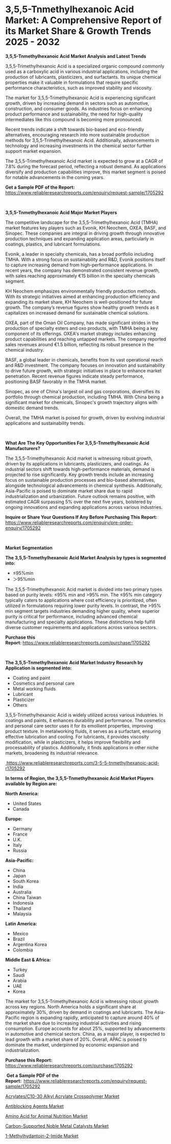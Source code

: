 <p><h1>3,5,5-Tnmethylhexanoic Acid Market: A Comprehensive Report of its Market Share & Growth Trends 2025 - 2032</h1></p><p><strong>3,5,5-Tnmethylhexanoic Acid Market Analysis and Latest Trends</strong></p>
<p><p>3,5,5-Trimethylhexanoic Acid is a specialized organic compound commonly used as a carboxylic acid in various industrial applications, including the production of lubricants, plasticizers, and surfactants. Its unique chemical properties make it valuable in formulations that require specific performance characteristics, such as improved stability and viscosity.</p><p>The market for 3,5,5-Trimethylhexanoic Acid is experiencing significant growth, driven by increasing demand in sectors such as automotive, construction, and consumer goods. As industries focus on enhancing product performance and sustainability, the need for high-quality intermediates like this compound is becoming more pronounced. </p><p>Recent trends indicate a shift towards bio-based and eco-friendly alternatives, encouraging research into more sustainable production methods for 3,5,5-Trimethylhexanoic Acid. Additionally, advancements in technology and increasing investments in the chemical sector further support market expansion. </p><p>The 3,5,5-Trimethylhexanoic Acid market is expected to grow at a CAGR of 7.8% during the forecast period, reflecting a robust demand. As applications diversify and production capabilities improve, this market segment is poised for notable advancements in the coming years.</p></p>
<p><strong>Get a Sample PDF of the Report:&nbsp;</strong> <a href="https://www.reliableresearchreports.com/enquiry/request-sample/1705292?utm_campaign=36&utm_medium=2&utm_source=Github&utm_content=ia&utm_term=09012025&utm_id=355-tnmethylhexanoic-acid">https://www.reliableresearchreports.com/enquiry/request-sample/1705292</a></p>
<p>&nbsp;</p>
<p><strong>3,5,5-Tnmethylhexanoic Acid Major Market Players</strong></p>
<p><p>The competitive landscape for the 3,5,5-Trimethylhexanoic Acid (TMHA) market features key players such as Evonik, KH Neochem, OXEA, BASF, and Sinopec. These companies are integral in driving growth through innovative production techniques and expanding application areas, particularly in coatings, plastics, and lubricant formulations.</p><p>Evonik, a leader in specialty chemicals, has a broad portfolio including TMHA. With a strong focus on sustainability and R&D, Evonik positions itself to capture increasing demand from high-performance applications. In recent years, the company has demonstrated consistent revenue growth, with sales reaching approximately €15 billion in the specialty chemicals segment.</p><p>KH Neochem emphasizes environmentally friendly production methods. With its strategic initiatives aimed at enhancing production efficiency and expanding its market share, KH Neochem is well-positioned for future growth. The company’s revenue figures show healthy growth trends as it capitalizes on increased demand for sustainable chemical solutions.</p><p>OXEA, part of the Oman Oil Company, has made significant strides in the production of specialty esters and oxo products, with TMHA being a key component of its offerings. OXEA's market strategy includes enhancing product capabilities and reaching untapped markets. The company reported sales revenues around €1.5 billion, reflecting its robust presence in the chemical industry.</p><p>BASF, a global leader in chemicals, benefits from its vast operational reach and R&D investment. The company focuses on innovation and sustainability to drive future growth, with strategic initiatives in place to enhance market penetration. Recent revenue figures indicate steady performance, positioning BASF favorably in the TMHA market.</p><p>Sinopec, as one of China's largest oil and gas corporations, diversifies its portfolio through chemical production, including TMHA. With China being a significant market for chemicals, Sinopec's growth trajectory aligns with domestic demand trends. </p><p>Overall, the TMHA market is poised for growth, driven by evolving industrial applications and sustainability trends.</p></p>
<p>&nbsp;</p>
<p><strong>What Are The Key Opportunities For 3,5,5-Tnmethylhexanoic Acid Manufacturers?</strong></p>
<p><p>The 3,5,5-Trimethylhexanoic Acid market is witnessing robust growth, driven by its applications in lubricants, plasticizers, and coatings. As industrial sectors shift towards high-performance materials, demand is projected to rise significantly. Key growth trends include an increasing focus on sustainable production processes and bio-based alternatives, alongside technological advancements in chemical synthesis. Additionally, Asia-Pacific is poised to dominate market share due to rapid industrialization and urbanization. Future outlook remains positive, with estimated CAGR surpassing 5% over the next five years, bolstered by ongoing innovations and expanding applications across various industries.</p></p>
<p><strong>Inquire or Share Your Questions If Any Before Purchasing This Report:</strong> <a href="https://www.reliableresearchreports.com/enquiry/pre-order-enquiry/1705292?utm_campaign=36&utm_medium=2&utm_source=Github&utm_content=ia&utm_term=09012025&utm_id=355-tnmethylhexanoic-acid">https://www.reliableresearchreports.com/enquiry/pre-order-enquiry/1705292</a></p>
<p>&nbsp;</p>
<p><strong>Market Segmentation</strong></p>
<p><strong>The 3,5,5-Tnmethylhexanoic Acid Market Analysis by types is segmented into:</strong></p>
<p><ul><li>≤95%min</li><li>＞95%min</li></ul></p>
<p><p>The 3,5,5-Trimethylhexanoic Acid market is divided into two primary types based on purity levels: ≤95% min and >95% min. The ≤95% min category typically caters to applications where cost efficiency is prioritized, often utilized in formulations requiring lower purity levels. In contrast, the >95% min segment targets industries demanding higher quality, where superior purity is critical for performance, including advanced chemical manufacturing and specialty applications. These distinctions help fulfill diverse customer requirements and applications across various sectors.</p></p>
<p><strong>Purchase this Report:&nbsp;</strong><a href="https://www.reliableresearchreports.com/purchase/1705292?utm_campaign=36&utm_medium=2&utm_source=Github&utm_content=ia&utm_term=09012025&utm_id=355-tnmethylhexanoic-acid">https://www.reliableresearchreports.com/purchase/1705292</a></p>
<p>&nbsp;</p>
<p><strong>The 3,5,5-Tnmethylhexanoic Acid Market Industry Research by Application is segmented into:</strong></p>
<p><ul><li>Coating and paint</li><li>Cosmetics and personal care</li><li>Metal working fluids</li><li>Lubricant</li><li>Plasticizer</li><li>Others</li></ul></p>
<p><p>3,5,5-Trimethylhexanoic Acid is widely utilized across various industries. In coatings and paints, it enhances durability and performance. The cosmetics and personal care sector uses it for its emollient properties, improving product texture. In metalworking fluids, it serves as a surfactant, ensuring effective lubrication and cooling. For lubricants, it provides viscosity modification, while in plasticizers, it helps improve flexibility and processability of plastics. Additionally, it finds applications in other niche markets, broadening its industrial relevance.</p></p>
<p><a href="https://www.reliableresearchreports.com/3-5-5-tnmethylhexanoic-acid-r1705292?utm_campaign=36&utm_medium=2&utm_source=Github&utm_content=ia&utm_term=09012025&utm_id=355-tnmethylhexanoic-acid">&nbsp;https://www.reliableresearchreports.com/3-5-5-tnmethylhexanoic-acid-r1705292</a></p>
<p><strong>In terms of Region, the 3,5,5-Tnmethylhexanoic Acid Market Players available by Region are:</strong></p>
<p>
    <p> <strong> North America: </strong>
        <ul>
            <li>United States</li>
            <li>Canada</li>
        </ul>
        </p> 
    <p> <strong> Europe: </strong>
        <ul>
            <li>Germany</li>
            <li>France</li>
            <li>U.K.</li>
            <li>Italy</li>
            <li>Russia</li>
        </ul>
        </p> 
    <p> <strong> Asia-Pacific: </strong>
        <ul>
            <li>China</li>
            <li>Japan</li>
            <li>South Korea</li>
            <li>India</li>
            <li>Australia</li>
            <li>China Taiwan</li>
            <li>Indonesia</li>
            <li>Thailand</li>
            <li>Malaysia</li>
        </ul>
        </p> 
    <p> <strong> Latin America: </strong>
        <ul>
            <li>Mexico</li>
            <li>Brazil</li>
            <li>Argentina Korea</li>
            <li>Colombia</li>
        </ul>
        </p> 
    <p> <strong> Middle East & Africa: </strong>
        <ul>
            <li>Turkey</li>
            <li>Saudi</li>
            <li>Arabia</li>
            <li>UAE</li>
            <li>Korea</li>
        </ul>
    </p>
    </p>
<p><p>The market for 3,5,5-Trimethylhexanoic Acid is witnessing robust growth across key regions. North America holds a significant share at approximately 30%, driven by demand in coatings and lubricants. The Asia-Pacific region is expanding rapidly, anticipated to capture around 40% of the market share due to increasing industrial activities and rising consumption. Europe accounts for about 25%, supported by advancements in automotive and chemical sectors. China, as a major player, is expected to lead growth with a market share of 20%. Overall, APAC is poised to dominate the market, underpinned by economic expansion and industrialization.</p></p>
<p><strong>Purchase this Report: </strong><a href="https://www.reliableresearchreports.com/purchase/1705292?utm_campaign=36&utm_medium=2&utm_source=Github&utm_content=ia&utm_term=09012025&utm_id=355-tnmethylhexanoic-acid">https://www.reliableresearchreports.com/purchase/1705292</a></p>
<p>&nbsp;<strong>Get a Sample PDF of the Report:&nbsp;&nbsp;</strong><a href="https://www.reliableresearchreports.com/enquiry/request-sample/1705292?utm_campaign=36&utm_medium=2&utm_source=Github&utm_content=ia&utm_term=09012025&utm_id=355-tnmethylhexanoic-acid">https://www.reliableresearchreports.com/enquiry/request-sample/1705292</a></p>
<p><strong></strong></p>
<p><p><a href="https://github.com/cheryjhonson/Market-Research-Report-List-1/blob/main/acrylatesc10-30-alkyl-acrylate-crosspolymer-market.md?utm_campaign=36&utm_medium=2&utm_source=Github&utm_content=ia&utm_term=09012025&utm_id=355-tnmethylhexanoic-acid">Acrylates/C10-30 Alkyl Acrylate Crosspolymer Market</a></p><p><a href="https://github.com/tamvrosiya/Market-Research-Report-List-6/blob/main/antiblocking-agents-market.md?utm_campaign=36&utm_medium=2&utm_source=Github&utm_content=ia&utm_term=09012025&utm_id=355-tnmethylhexanoic-acid">Antiblocking Agents Market</a></p><p><a href="https://github.com/dierdrecrichton210/Market-Research-Report-List-1/blob/main/amino-acid-for-animal-nutrition-market.md?utm_campaign=36&utm_medium=2&utm_source=Github&utm_content=ia&utm_term=09012025&utm_id=355-tnmethylhexanoic-acid">Amino Acid for Animal Nutrition Market</a></p><p><a href="https://github.com/AngelaWalsh696/Market-Research-Report-List-1/blob/main/carbon-supported-noble-metal-catalysts-market.md?utm_campaign=36&utm_medium=2&utm_source=Github&utm_content=ia&utm_term=09012025&utm_id=355-tnmethylhexanoic-acid">Carbon-Supported Noble Metal Catalysts Market</a></p><p><a href="https://github.com/SanjidaKhan901/Market-Research-Report-List-1/blob/main/1-methylhydantoin-2-imide-market.md?utm_campaign=36&utm_medium=2&utm_source=Github&utm_content=ia&utm_term=09012025&utm_id=355-tnmethylhexanoic-acid">1-Methylhydantoin-2-Imide Market</a></p></p>